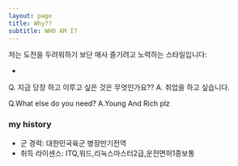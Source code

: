 ```yaml
---
layout: page
title: Why??
subtitle: WHO AM I?
---
```


저는 도전을 두려워하기 보단 매사 즐기려고 노력하는 스타일입니다:

- 
Q. 지금 당장 하고 이루고 싶은 것은 무엇인가요??
A. 취업을 하고 싶습니다.

Q.What else do you need?
A.Young And Rich plz
### my history

- 군 경력: 대한민국육군 병장만기전역
- 취득 라이센스: ITQ,워드,리눅스마스터2급,운전면허1종보통
